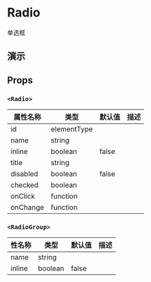 # Radio [<i class="icon icon-edit2" ></i>](https://github.com/rsuite/rsuite.github.io/blob/master/src/components/radio/index.md)
单选框


## 演示

<!--{demo}-->



## Props
### `<Radio>`
| 属性名称     | 类型          | 默认值   | 描述  |
|----------|-------------|-------|-----|
| id       | elementType |       |     |
| name     | string      |       |     |
| inline   | boolean     | false |     |
| title    | string      |       |     |
| disabled | boolean     | false |     |
| checked  | boolean     |       |     |
| onClick  | function    |       |     |
| onChange | function    |       |     |

### `<RadioGroup>`

| 性名称    | 类型      | 默认值   | 描述  |
|--------|---------|-------|-----|
| name   | string  |       |     |
| inline | boolean | false |     |
